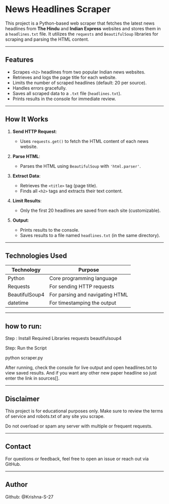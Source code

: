 # News Headlines Scraper

This project is a Python-based web scraper that fetches the latest news headlines from **The Hindu** and **Indian Express** websites and stores them in a `headlines.txt` file. It utilizes the `requests` and `BeautifulSoup` libraries for scraping and parsing the HTML content.


---
##  Features

-  Scrapes `<h2>` headlines from two popular Indian news websites.
-  Retrieves and logs the page title for each website.
-  Limits the number of scraped headlines (default: 20 per source).
-  Handles errors gracefully.
-  Saves all scraped data to a `.txt` file (`headlines.txt`).
-  Prints results in the console for immediate review.

---

##  How It Works

1. **Send HTTP Request**:
   - Uses `requests.get()` to fetch the HTML content of each news website.

2. **Parse HTML**:
   - Parses the HTML using `BeautifulSoup` with `'html.parser'`.

3. **Extract Data**:
   - Retrieves the `<title>` tag (page title).
   - Finds all `<h2>` tags and extracts their text content.

4. **Limit Results**:
   - Only the first 20 headlines are saved from each site (customizable).

5. **Output**:
   - Prints results to the console.
   - Saves results to a file named `headlines.txt` (in the same directory).

---

##  Technologies Used

| Technology     | Purpose                        |
|----------------|--------------------------------|
| Python         | Core programming language      |
| Requests       | For sending HTTP requests      |
| BeautifulSoup4 | For parsing and navigating HTML|
| datetime       | For timestamping the output    |

---

## how to run:
Step : Install Required Libraries
requests
beautifulsoup4

Step: Run the Script

python scraper.py


After running, check the console for live output and open headlines.txt to view saved results.
And if you want any other new paper headline so just enter the link in sources[].

---

## Disclaimer
This project is for educational purposes only. Make sure to review the terms of service and robots.txt of any site you scrape.

Do not overload or spam any server with multiple or frequent requests.

---

## Contact
For questions or feedback, feel free to open an issue or reach out via GitHub.

---

## Author
Github: @Krishna-S-27
